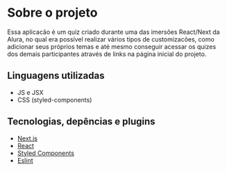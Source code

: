 # Sobre o projeto
Essa aplicacão é um quiz criado durante uma das imersões React/Next da Alura, no qual era possível realizar vários tipos de customizacões, como adicionar seus próprios temas e até mesmo conseguir acessar os quizes dos demais participantes através de links na página inicial do projeto. 
## Linguagens utilizadas
- JS e JSX
- CSS (styled-components)
## Tecnologias, depências e plugins
- [Next.js](https://nextjs.org/)
- [React](https://reactjs.org)
- [Styled Components](https://styled-components.com/)
- [Eslint](https://eslint.org/)
